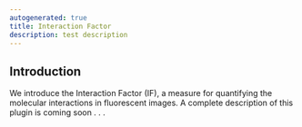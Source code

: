 ```yaml
---
autogenerated: true
title: Interaction Factor
description: test description
---
```


Introduction
------------

We introduce the Interaction Factor (IF), a measure for quantifying the molecular interactions in fluorescent images. A complete description of this plugin is coming soon . . .
